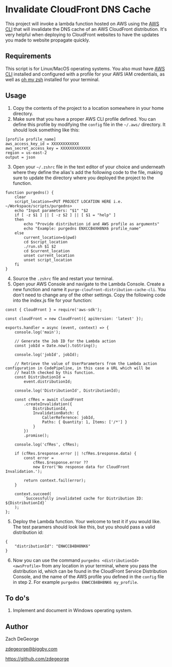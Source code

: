# Invalidate CloudFront DNS Cache

This project will invoke a lambda function hosted on AWS using the [AWS CLI](https://docs.aws.amazon.com/cli/index.html) that will invalidate the DNS cache of an AWS CloudFront distribution. It's very helpful when deploying to CloudFront websites to have the updates you made to website propagate quickly.

## Requirements

This script is for Linux/MacOS operating systems. You also must have [AWS CLI](https://docs.aws.amazon.com/cli/latest/userguide/getting-started-install.html) installed and configured with a profile for your AWS IAM credentials, as well as [oh my zsh](https://ohmyz.sh) installed for your terminal.

## Usage

1. Copy the contents of the project to a location somewhere in your home directory.
2. Make sure that you have a proper AWS CLI profile defined. You can define this profile by modifying the `config` file in the `~/.aws/` directory. It should look something like this:

```
[profile profile_name]
aws_access_key_id = XXXXXXXXXXXX
aws_secret_access_key = XXXXXXXXXXXXX
region = us-east-2
output = json
```

3. Open your `~/.zshrc` file in the text editor of your choice and underneath where they define the alias's add the following code to the file, making sure to update the directory where you deployed the project to the function.

```
function purgedns() {
	clear
	script_location=<PUT PROJECT LOCATION HERE i.e. ~/Workspace/scripts/purgedns>
	echo "Input parameters: "$1" "$2
	if [ -z $1 ] || [ -z $2 ] || [ $1 = "help" ]
	then
		echo "Provide distribution id and AWS profile as arguments"
		echo "Example: purgedns ENXCCB4XH8NX6 profile_name"
	else
		current_location=$(pwd)
		cd $script_location
		./run.sh $1 $2
		cd $current_location
		unset current_location
		unset script_location
	fi
}
```

4. Source the `.zshrc` file and restart your terminal.
5. Open your AWS Console and navigate to the Lambda Console. Create a new function and name it `purge-cloufront-distribution-cache-cli`. You don't need to change any of the other settings. Copy the following code into the index.js file for your function:

```
const { CloudFront } = require('aws-sdk');

const cloudFront = new CloudFront({ apiVersion: 'latest' });

exports.handler = async (event, context) => {
	console.log('main');

	// Generate the Job ID for the Lambda action
	const jobId = Date.now().toString();

	console.log('jobId', jobId);

	// Retrieve the value of UserParameters from the Lambda action configuration in CodePipeline, in this case a URL which will be
	// health checked by this function.
	const DistributionId =
		event.distributionId;

	console.log('DistributionId', DistributionId);

	const cfRes = await cloudFront
		.createInvalidation({
			DistributionId,
			InvalidationBatch: {
				CallerReference: jobId,
				Paths: { Quantity: 1, Items: ['/*'] }
			}
		})
		.promise();

	console.log('cfRes', cfRes);

	if (cfRes.$response.error || !cfRes.$response.data) {
		const error =
			cfRes.$response.error ??
			new Error('No response data for CloudFront Invalidation.');

		return context.fail(error);
	}

    context.succeed(
		`Successfully invalidated cache for Distribution ID: ${DistributionId}`
	);
};
```

5. Deploy the Lambda function. Your welcome to test it if you would like. The test paramers should look like this, but you should pass a valid distribution id:

```
{
	"distributionId": "ENWCCB4BH8NK6"
}
```

6. Now you can use the command `purgedns <distributionId> <awsProfile>` from any location in your terminal, where you pass the distribution id, which can be found in the CloudFront Service Distribution Console, and the name of the AWS profile you defined in the `config` file in step 2. For example `purgedns ENWCCB4BH8NK6 my_profile`.

## To do's

1. Implement and document in Windows operating system.

## Author

Zach DeGeorge

zdegeorge@biggby.com

https://github.com/zdegeorge

